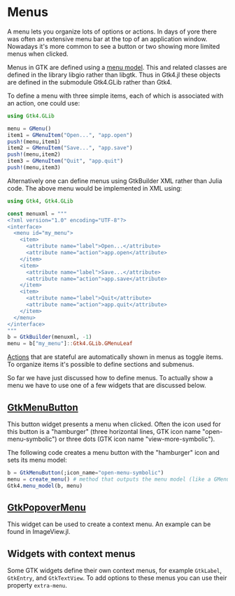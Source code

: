 # Menus

A menu lets you organize lots of options or actions. In days of yore there was often an extensive menu bar at the top of an application window. Nowadays it's more common to see a button or two showing more limited menus when clicked.

Menus in GTK are defined using a [menu model](https://docs.gtk.org/gio/class.MenuModel.html). This and related classes are defined in the library libgio rather than libgtk. Thus in Gtk4.jl these objects are defined in the submodule Gtk4.GLib rather than Gtk4.

To define a menu with three simple items, each of which is associated with an action, one could use:
```julia
using Gtk4.GLib

menu = GMenu()
item1 = GMenuItem("Open...", "app.open")
push!(menu,item1)
item2 = GMenuItem("Save...", "app.save")
push!(menu,item2)
item3 = GMenuItem("Quit", "app.quit")
push!(menu,item3)
```

Alternatively one can define menus using GtkBuilder XML rather than Julia code. The above menu would be implemented in XML using:
```julia
using Gtk4, Gtk4.GLib

const menuxml = """
<?xml version="1.0" encoding="UTF-8"?>
<interface>
  <menu id="my_menu">
    <item>
      <attribute name="label">Open...</attribute>
      <attribute name="action">app.open</attribute>
    </item>
    <item>
      <attribute name="label">Save...</attribute>
      <attribute name="action">app.save</attribute>
    </item>
    <item>
      <attribute name="label">Quit</attribute>
      <attribute name="action">app.quit</attribute>
    </item>
  </menu>
</interface>
"""
b = GtkBuilder(menuxml, -1)
menu = b["my_menu"]::Gtk4.GLib.GMenuLeaf
```

[Actions](@ref) that are stateful are automatically shown in menus as toggle items. To organize items it's possible to define sections and submenus.

So far we have just discussed how to define menus. To actually show a menu we have to use one of a few widgets that are discussed below.

## [GtkMenuButton](https://docs.gtk.org/gtk4/class.MenuButton.html)

This button widget presents a menu when clicked. Often the icon used for this button is a "hamburger" (three horizontal lines, GTK icon name "open-menu-symbolic") or three dots (GTK icon name "view-more-symbolic").

The following code creates a menu button with the "hamburger" icon and sets its menu model:
```julia
b = GtkMenuButton(;icon_name="open-menu-symbolic")
menu = create_menu() # method that outputs the menu model (like a GMenu)
Gtk4.menu_model(b, menu)
```

## [GtkPopoverMenu](https://docs.gtk.org/gtk4/class.PopoverMenu.html)

This widget can be used to create a context menu. An example can be found in ImageView.jl.

## Widgets with context menus

Some GTK widgets define their own context menus, for example `GtkLabel`, `GtkEntry`, and `GtkTextView`. To add options to these menus you can use their property `extra-menu`.
